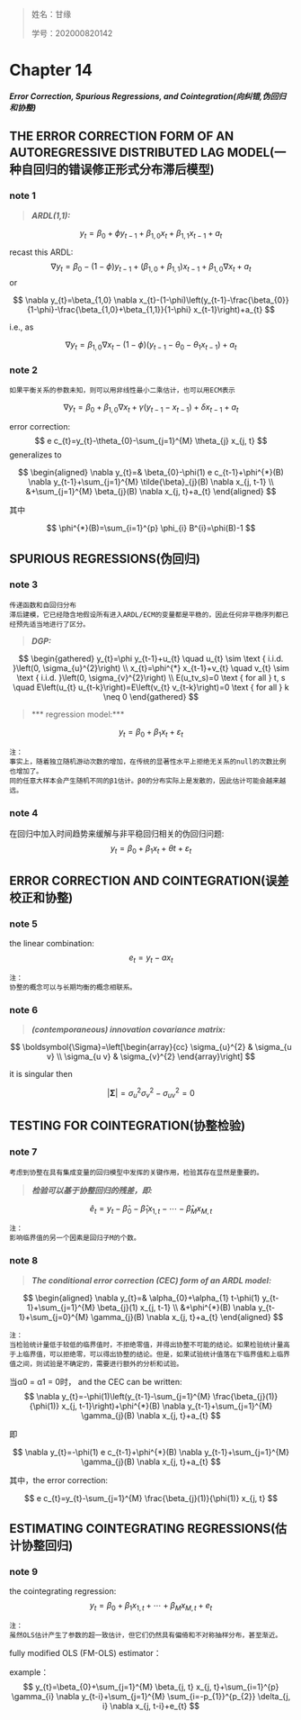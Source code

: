 > 姓名：甘缘
>
> 学号：202000820142

# Chapter 14

***Error Correction, Spurious Regressions, and Cointegration(向纠错,伪回归和协整)***



## THE ERROR CORRECTION FORM OF AN AUTOREGRESSIVE DISTRIBUTED LAG MODEL(一种自回归的错误修正形式分布滞后模型)

### note 1

> ***ARDL(1,1):***

$$
y_{t}=\beta_{0}+\phi y_{t-1}+\beta_{1,0} x_{t}+\beta_{1,1} x_{t-1}+a_{t}
$$

recast this ARDL:
$$
\nabla y_{t}=\beta_{0}-(1-\phi) y_{t-1}+\left(\beta_{1,0}+\beta_{1,1}\right) x_{t-1}+\beta_{1,0} \nabla x_{t}+a_{t}
$$
or

$$
\nabla y_{t}=\beta_{1,0} \nabla x_{t}-(1-\phi)\left(y_{t-1}-\frac{\beta_{0}}{1-\phi}-\frac{\beta_{1,0}+\beta_{1,1}}{1-\phi} x_{t-1}\right)+a_{t}
$$

i.e., as

$$
\nabla y_{t}=\beta_{1,0} \nabla x_{t}-(1-\phi)\left(y_{t-1}-\theta_{0}-\theta_{1} x_{t-1}\right)+a_{t}
$$

### note 2

```
如果平衡关系的参数未知，则可以用非线性最小二乘估计，也可以用ECM表示
```

$$
\nabla y_{t}=\beta_{0}+\beta_{1,0} \nabla x_{t}+\gamma\left(y_{t-1}-x_{t-1}\right)+\delta x_{t-1}+a_{t}
$$

 error correction:
$$
e c_{t}=y_{t}-\theta_{0}-\sum_{j=1}^{M} \theta_{j} x_{j, t}
$$
generalizes to

$$
\begin{aligned}
\nabla y_{t}=& \beta_{0}-\phi(1) e c_{t-1}+\phi^{*}(B) \nabla y_{t-1}+\sum_{j=1}^{M} \tilde{\beta}_{j}(B) \nabla x_{j, t-1} \\
&+\sum_{j=1}^{M} \beta_{j}(B) \nabla x_{j, t}+a_{t}
\end{aligned}
$$

其中

$$
\phi^{*}(B)=\sum_{i=1}^{p} \phi_{i} B^{i}=\phi(B)-1
$$

## SPURIOUS REGRESSIONS(伪回归)

### note 3

```
传递函数和自回归分布
滞后建模，它已经隐含地假设所有进入ARDL/ECM的变量都是平稳的，因此任何非平稳序列都已经预先适当地进行了区分。
```

> ***DGP:***

$$
\begin{gathered}
y_{t}=\phi y_{t-1}+u_{t} \quad u_{t} \sim \text { i.i.d. }\left(0, \sigma_{u}^{2}\right) \\
x_{t}=\phi^{*} x_{t-1}+v_{t} \quad v_{t} \sim \text { i.i.d. }\left(0, \sigma_{v}^{2}\right) \\
E(u_tv_s)=0 \text { for all } t, s \quad E\left(u_{t} u_{t-k}\right)=E\left(v_{t} v_{t-k}\right)=0 \text { for all } k \neq 0
\end{gathered}
$$

> *** regression model:***

$$
y_{t}=\beta_{0}+\beta_{1} x_{t}+\varepsilon_{t}
$$

```
注：
事实上，随着独立随机游动次数的增加，在传统的显著性水平上拒绝无关系的null的次数比例也增加了。
同的任意大样本会产生随机不同的β1估计。β0的分布实际上是发散的，因此估计可能会越来越远。
```



### note 4

在回归中加入时间趋势来缓解与非平稳回归相关的伪回归问题:
$$
y_{t}=\beta_{0}+\beta_{1} x_{t}+\theta t+\varepsilon_{t}
$$


## ERROR CORRECTION AND COINTEGRATION(误差校正和协整)

### note 5

the linear combination:
$$
e_{t}=y_{t}-a x_{t}
$$

```
注：
协整的概念可以与长期均衡的概念相联系。
```

### note 6

> ***(contemporaneous) innovation covariance matrix:***

$$
\boldsymbol{\Sigma}=\left[\begin{array}{cc}
\sigma_{u}^{2} & \sigma_{u v} \\
\sigma_{u v} & \sigma_{v}^{2}
\end{array}\right]
$$

it is singular then

$$
|\boldsymbol{\Sigma}|=\sigma_{u}^{2} \sigma_{v}^{2}-\sigma_{u v}^{2}=0
$$



## TESTING FOR COINTEGRATION(协整检验)

### note 7

```
考虑到协整在具有集成变量的回归模型中发挥的关键作用，检验其存在显然是重要的。
```

> ***检验可以基于协整回归的残差，即:***

$$
\hat{e}_{t}=y_{t}-\hat{\beta}_{0}-\hat{\beta}_{1} x_{1, t}-\cdots-\hat{\beta}_{M} x_{M, t}
$$

```
注：
影响临界值的另一个因素是回归子M的个数。
```

 ### note 8

> ***The conditional error correction (CEC) form of an ARDL model:***

$$
\begin{aligned}
\nabla y_{t}=& \alpha_{0}+\alpha_{1} t-\phi(1) y_{t-1}+\sum_{j=1}^{M} \beta_{j}(1) x_{j, t-1} \\
&+\phi^{*}(B) \nabla y_{t-1}+\sum_{j=0}^{M} \gamma_{j}(B) \nabla x_{j, t}+a_{t}
\end{aligned}
$$

```
注：
当检验统计量低于较低的临界值时，不拒绝零值，并得出协整不可能的结论。如果检验统计量高于上临界值，可以拒绝零，可以得出协整的结论。但是，如果试验统计值落在下临界值和上临界值之间，则试验是不确定的，需要进行额外的分析和试验。
```



当α0 = α1 = 0时， and the CEC can be written:
$$
\nabla y_{t}=-\phi(1)\left(y_{t-1}-\sum_{j=1}^{M} \frac{\beta_{j}(1)}{\phi(1)} x_{j, t-1}\right)+\phi^{*}(B) \nabla y_{t-1}+\sum_{j=1}^{M} \gamma_{j}(B) \nabla x_{j, t}+a_{t}
$$

即

$$
\nabla y_{t}=-\phi(1) e c_{t-1}+\phi^{*}(B) \nabla y_{t-1}+\sum_{j=1}^{M} \gamma_{j}(B) \nabla x_{j, t}+a_{t}
$$

其中，the error correction:

$$
e c_{t}=y_{t}-\sum_{j=1}^{M} \frac{\beta_{j}(1)}{\phi(1)} x_{j, t}
$$



## ESTIMATING COINTEGRATING REGRESSIONS(估计协整回归)

### note 9

the cointegrating regression:
$$
y_{t}=\beta_{0}+\beta_{1} x_{1, t}+\cdots+\beta_{M} x_{M, t}+e_{t}
$$

```
注：
虽然OLS估计产生了参数的超一致估计，但它们仍然具有偏倚和不对称抽样分布，甚至渐近。
```

fully modified OLS (FM-OLS) estimator：

example：
$$
y_{t}=\beta_{0}+\sum_{j=1}^{M} \beta_{j, t} x_{j, t}+\sum_{i=1}^{p} \gamma_{i} \nabla y_{t-i}+\sum_{j=1}^{M} \sum_{i=-p_{1}}^{p_{2}} \delta_{j, i} \nabla x_{j, t-i}+e_{t}
$$
